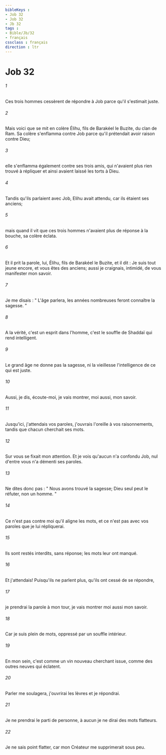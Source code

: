 ```yaml
---
bibleKeys : 
- Job 32
- Job 32
- Jb 32
tags : 
- Bible/Jb/32
- français
cssclass : français
direction : ltr
---
```


# Job 32

###### 1
Ces trois hommes cessèrent de répondre à Job parce qu'il s'estimait juste. 
###### 2
Mais voici que se mit en colère Élihu, fils de Barakéel le Buzite, du clan de Ram. Sa colère s'enflamma contre Job parce qu'il prétendait avoir raison contre Dieu; 
###### 3
elle s'enflamma également contre ses trois amis, qui n'avaient plus rien trouvé à répliquer et ainsi avaient laissé les torts à Dieu. 
###### 4
Tandis qu'ils parlaient avec Job, Elihu avait attendu, car ils étaient ses anciens;
###### 5
mais quand il vit que ces trois hommes n'avaient plus de réponse à la bouche, sa colère éclata.
###### 6
Et il prit la parole, lui, Élihu, fils de Barakéel le Buzite, et il dit : Je suis tout jeune encore, et vous êtes des anciens; aussi je craignais, intimidé, de vous manifester mon savoir. 
###### 7
Je me disais : " L'âge parlera, les années nombreuses feront connaître la sagesse. " 
###### 8
A la vérité, c'est un esprit dans l'homme, c'est le souffle de Shaddaï qui rend intelligent. 
###### 9
Le grand âge ne donne pas la sagesse, ni la vieillesse l'intelligence de ce qui est juste. 
###### 10
Aussi, je dis, écoute-moi, je vais montrer, moi aussi, mon savoir. 
###### 11
Jusqu'ici, j'attendais vos paroles, j'ouvrais l'oreille à vos raisonnements, tandis que chacun cherchait ses mots. 
###### 12
Sur vous se fixait mon attention. Et je vois qu'aucun n'a confondu Job, nul d'entre vous n'a démenti ses paroles. 
###### 13
Ne dites donc pas : " Nous avons trouvé la sagesse; Dieu seul peut le réfuter, non un homme. " 
###### 14
Ce n'est pas contre moi qu'il aligne les mots, et ce n'est pas avec vos paroles que je lui répliquerai. 
###### 15
Ils sont restés interdits, sans réponse; les mots leur ont manqué. 
###### 16
Et j'attendais! Puisqu'ils ne parlent plus, qu'ils ont cessé de se répondre, 
###### 17
je prendrai la parole à mon tour, je vais montrer moi aussi mon savoir. 
###### 18
Car je suis plein de mots, oppressé par un souffle intérieur. 
###### 19
En mon sein, c'est comme un vin nouveau cherchant issue, comme des outres neuves qui éclatent. 
###### 20
Parler me soulagera, j'ouvrirai les lèvres et je répondrai. 
###### 21
Je ne prendrai le parti de personne, à aucun je ne dirai des mots flatteurs. 
###### 22
Je ne sais point flatter, car mon Créateur me supprimerait sous peu. 
